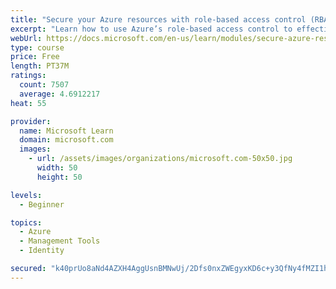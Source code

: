 ```yaml
---
title: "Secure your Azure resources with role-based access control (RBAC)"
excerpt: "Learn how to use Azure’s role-based access control to effectively manage your team’s access to Azure resources."
webUrl: https://docs.microsoft.com/en-us/learn/modules/secure-azure-resources-with-rbac/
type: course
price: Free
length: PT37M
ratings:
  count: 7507
  average: 4.6912217
heat: 55

provider:
  name: Microsoft Learn
  domain: microsoft.com
  images:
    - url: /assets/images/organizations/microsoft.com-50x50.jpg
      width: 50
      height: 50

levels:
  - Beginner

topics:
  - Azure
  - Management Tools
  - Identity

secured: "k40prUo8aNd4AZXH4AggUsnBMNwUj/2Dfs0nxZWEgyxKD6c+y3QfNy4fMZI1hsqR9ZQ9fbl12UcpAPeWvl2ABGARMxeBKEqsbWn/Cm58ep7uPvf09hlmiTx3o8DwPV3AIl+jOfQITHOLq4qUhMC4K/3c3F6PtRzweaCc//YRNkTsSeVjd6GBM3RB86Z3ziaSvvtnPzvMaRIWAkFvjtrjlBe9xK4Td1zJw5n6WKPQvIZUNXE4cindFfA33mQc7xa9NJHGHNSuXfyzdBwFvgax9Vl27HImtTrrJEPfEqoCGANNebHcXE32Li4wqCmN63h5Tu2ZjLKDMQjQB3C8n81dcYRqR5YzWnsr+7vMdirwGDwJxzdtVLWMlOUe+Y6cpqF6iNXjiZynyPJmkxjggVMe0CiDTAQsXu8dfp02t+HFTU4=;awXF3io0G2Mzpzs/wWxb9g=="
---
```


